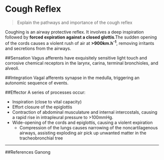 # Cough Reflex
> Explain the pathways and importance of the cough reflex

Coughing is an airway protective reflex. It involves a deep inspiration followed by **forced expiration against a closed glottis**.The sudden opening of the cords causes a violent rush of air at **>900km.h<sup>-1</sup>**, removing irritants and secretions from the airways.

##Sensation
Vagus afferents have exquisitely sensitive light touch and corrosive chemical receptors in the larynx, carina, terminal bronchioles, and alveoli.

##Integration
Vagal afferents synapse in the medulla, triggering an autonomic sequence of events.

##Effector
A series of processes occur:
* Inspiration (close to vital capacity)
* Effort closure of the epiglottis
* Contraction of abdominal musculature and internal intercostals, causing a rapid rise in intrapleural pressure to >100mmHg.
* Wide-opening of the cords and epiglottis, causing a violent expiration
    * Compression of the lungs causes narrowing of the noncartilagenous airways, assisting exploding air pick up unwanted matter in the tracheobronchial tree

---
##References
Ganong
